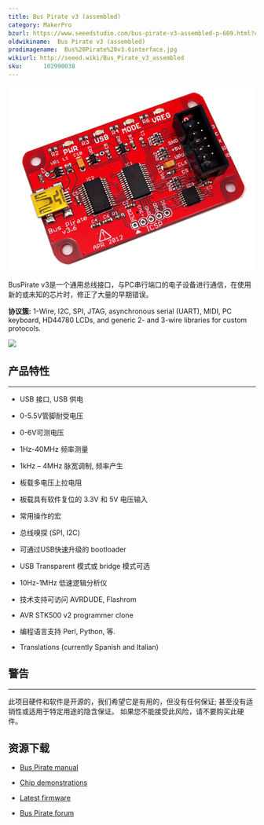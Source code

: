```yaml
---
title: Bus Pirate v3 (assembled)
category: MakerPro
bzurl: https://www.seeedstudio.com/bus-pirate-v3-assembled-p-609.html?cPath=174
oldwikiname:  Bus Pirate v3 (assembled)
prodimagename:  Bus%20Pirate%20v3.6interface.jpg
wikiurl: http://seeed.wiki/Bus_Pirate_v3_assembled   
sku:      102990038
---
```

![](https://github.com/SeeedDocument/Bus_Pirate_v3_assembled/raw/master/img/Bus%20Pirate%20v3.6interface.jpg)

BusPirate v3是一个通用总线接口，与PC串行端口的电子设备进行通信，在使用新的或未知的芯片时，修正了大量的早期错误。

**协议簇:** 1-Wire, I2C, SPI, JTAG, asynchronous serial (UART), MIDI, PC keyboard, HD44780 LCDs, and generic 2- and 3-wire libraries for custom protocols.

[![](https://github.com/SeeedDocument/wiki_chinese/raw/master/docs/images/click_to_buy.PNG)](https://item.taobao.com/item.htm?spm=a1z10.3-c.w4002-11172317909.14.6accefeenTtGnd&id=531435351509)

##   产品特性
---
*   USB 接口, USB 供电

*   0-5.5V管脚耐受电压

*   0-6V可测电压

*   1Hz-40MHz 频率测量

*   1kHz – 4MHz 脉宽调制, 频率产生

*   板载多电压上拉电阻

*   板载具有软件复位的 3.3V 和 5V 电压输入

*   常用操作的宏

*   总线嗅探 (SPI, I2C)

*   可通过USB快速升级的 bootloader

*   USB Transparent 模式或 bridge 模式可选

*   10Hz-1MHz 低速逻辑分析仪

*   技术支持可访问 AVRDUDE, Flashrom

*   AVR STK500 v2 programmer clone

*   编程语言支持 Perl, Python, 等.

*   Translations (currently Spanish and Italian)

##   警告
---
此项目硬件和软件是开源的，我们希望它是有用的，但没有任何保证; 甚至没有适销性或适用于特定用途的隐含保证。 如果您不能接受此风险，请不要购买此硬件。


##   资源下载

*   [Bus Pirate manual](http://dangerousprototypes.com/bus-pirate-manual/)

*   [Chip demonstrations](http://dangerousprototypes.com/bus-pirate-manual/#demos)

*   [Latest firmware](http://code.google.com/p/the-bus-pirate/)

*   [Bus Pirate forum](http://whereisian.com/forum/index.php?board=4.0)
